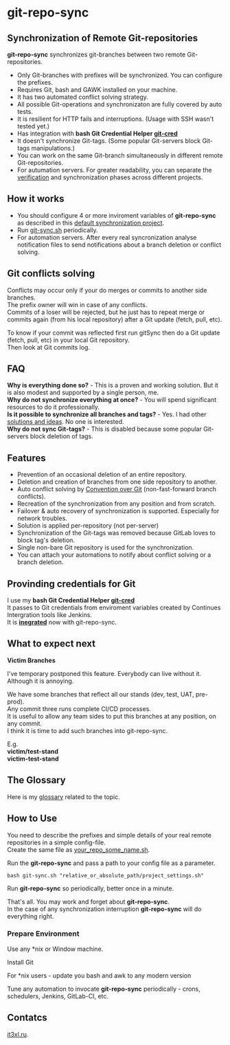 # git-repo-sync

## Synchronization of Remote Git-repositories

**git-repo-sync** synchronizes git-branches between two remote Git-repositories.

* Only Git-branches with prefixes will be synchronized. You can configure the prefixes.
* Requires Git, bash and GAWK installed on your machine.
* It has two automated conflict solving strategy.
* All possible Git-operations and synchronizaton are fully covered by auto tests.
* It is resilient for HTTP fails and interruptions. (Usage with SSH wasn't tested yet.)
* Has integration with **bash Git Credential Helper [git-cred](https://github.com/it3xl/bash-git-credential-helper)**
* It doesn't synchronize Git-tags. (Some popular Git-servers block Git-tags manipulations.)
* You can work on the same Git-branch simultaneously in different remote Git-repositories.
* For autumation servers. For greater readability, you can separate the [verification](https://github.com/it3xl/git-repo-sync/blob/master/request-git-sync.sh) and synchronization phases across different projects.

## How it works

* You should configure 4 or more inviroment variables of **git-repo-sync** as described in this [default synchronization project](https://github.com/it3xl/git-repo-sync/blob/master/repo_settings/default_sync_project.sh).
* Run [git-sync.sh](https://github.com/it3xl/git-repo-sync/blob/master/git-sync.sh) periodically.
* For automation servers. After every real syncronization analyse notification files to send notifications about a branch deletion or conflict solving.






## Git conflicts solving

Conflicts may occur only if your do merges or commits to another side branches.<br/>
The prefix owner will win in case of any conflicts.<br/>
Commits of a loser will be rejected, but he just has to repeat merge or commits again (from his local repository) after a Git update (fetch, pull, etc).<br/>

To know if your commit was reflected first run gitSync then do a Git update (fetch, pull, etc) in your local Git repository.  
Then look at Git commits log.

## FAQ

**Why is everything done so?** - This is a proven and working solution. But it is also modest and supported by a single person, me.<br/>
**Why do not synchronize everything at once?** - You will spend significant resources to do it professionally.<br/>
**Is it possible to synchronize all branches and tags?** - Yes. I had other [solutions and ideas](https://it3xl.blogspot.com/2018/02/approaches-to-synchronize-git-repos.html). No one is interested.<br/>
**Why do not sync Git-tags?** - This is disabled because some popular Git-servers block deletion of tags.

## Features

* Prevention of an occasional deletion of an entire repository.
* Deletion and creation of branches from one side repository to another.
* Auto conflict solving by [Convention over Git](https://it3xl.blogspot.com/2017/09/convention-over-git.html) (non-fast-forward branch conflicts).
* Recreation of the synchronization from any position and from scratch.
* Failover & auto recovery of synchronization is supported. Especially for network troubles.
* Solution is applied per-repository (not per-server)
* Synchronization of the Git-tags was removed because GitLab loves to block tag's deletion.
* Single non-bare Git repository is used for the synchronization.
* You can attach your automations to notify about conflict solving or a branch deletion.

## Provinding credentials for Git

I use my **bash Git Credential Helper [git-cred](https://github.com/it3xl/bash-git-credential-helper)**<br/>
It passes to Git credentials from enviroment variables created by Continues Intergration tools like Jenkins.<br/>
It is **[inegrated](https://github.com/it3xl/git-repo-sync/blob/master/repo_settings/default_sync_project.sh)** now with git-repo-sync. 

## What to expect next

**Victim Branches**

I've temporary postponed this feature. Everybody can live without it. Although it is annoying.

We have some branches that reflect all our stands (dev, test, UAT, pre-prod).  
Any commit three runs complete CI/CD processes.  
It is useful to allow any team sides to put this branches at any position, on any commit.  
I think it is time to add such branches into git-repo-sync.

E.g.  
**victim/test-stand**  
**victim-test-stand**  

## The Glossary

Here is my [glossary](https://it3xl.blogspot.com/2018/02/glossary-of-synchronization-of-remote.html) related to the topic.

## How to Use

You need to describe the prefixes and simple details of your real remote repositories in a simple config-file.<br/>
Create the same file as [your_repo_some_name.sh](https://github.com/it3xl/git-repo-sync/blob/master/repo_settings/default_sync_project.sh).

Run the **git-repo-sync** and pass a path to your config file as a parameter.<br/>

    bash git-sync.sh "relative_or_absolute_path/project_settings.sh"

Run **git-repo-sync** so periodically, better once in a minute.

That's all. You may work and forget about **git-repo-sync**.<br/>
In the case of any synchronization interruption **git-repo-sync** will do everything right.

### Prepare Environment

Use any \*nix or Window machine.

Install Git

For \*nix users - update you bash and awk to any modern version

Tune any automation to invocate **git-repo-sync** periodically - crons, schedulers, Jenkins, GitLab-CI, etc.

## Contatcs

[it3xl.ru](http://it3xl.ru).
